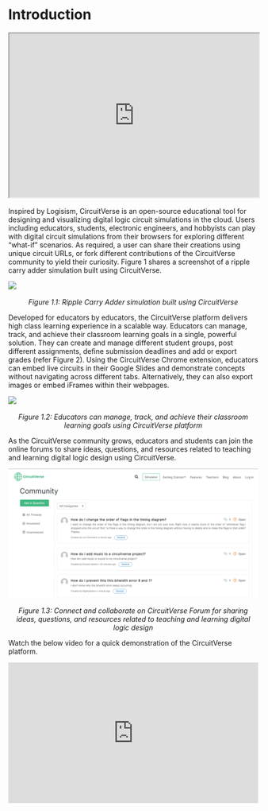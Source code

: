# Introduction

<iframe width="100%" height="330px" src="https://circuitverse.org/simulator/embed/701" id="projectPreview" scrolling="no" webkitAllowFullScreen mozAllowFullScreen allowFullScreen> </iframe>

Inspired by Logisism, CircuitVerse is an open-source educational tool for designing and visualizing digital logic circuit simulations in the cloud. Users including educators, students, electronic engineers, and hobbyists can play with digital circuit simulations from their browsers for exploring different “what-if” scenarios. As required, a user can share their creations using unique circuit URLs, or fork different contributions of the CircuitVerse community to yield their curiosity. Figure 1 shares a screenshot of a ripple carry adder simulation built using CircuitVerse.

![](../images/img_chapter1/1.1.png)

<div align="center"><em>Figure 1.1: Ripple Carry Adder simulation built using CircuitVerse</em></div>

Developed for educators by educators, the CircuitVerse platform delivers high class learning experience in a scalable way. Educators can manage, track, and achieve their classroom learning goals  in a single, powerful solution. They can create and manage different student groups, post different assignments, define submission deadlines and add or export grades (refer Figure 2). Using the CircuitVerse Chrome extension, educators can embed live circuits in their Google Slides and demonstrate concepts without navigating across different tabs. Alternatively, they can also export images or embed iFrames within their webpages. 

![](../images/img_chapter1/1.2.png)

<div align="center"><em>Figure 1.2: Educators can manage, track, and achieve their classroom learning goals using CircuitVerse platform</em></div>

As the CircuitVerse community grows, educators and students can join the online forums to share ideas, questions, and resources related to teaching and learning digital logic design using CircuitVerse.

![](../images/img_chapter1/1.3.png)

<div align="center"><em>Figure 1.3: Connect and collaborate on CircuitVerse Forum for sharing ideas, questions, and resources related to teaching and learning digital logic design</em></div>

Watch the below video for a quick demonstration of the CircuitVerse platform.

<div style="position: relative; padding-bottom: 56.25%; height: 0; overflow: hidden; max-width: 100%;">
  <iframe style="position: absolute; top: 0; left: 0; width: 100%; height: 100%;" src="https://www.youtube.com/embed/3Df-2Cn_80A" frameborder="0" allowfullscreen></iframe>
</div>